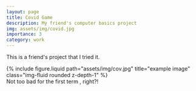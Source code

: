 ```yaml
---
layout: page
title: Covid Game
description: My friend's computer basics project
img: assets/img/covid.jpg
importance: 3
category: work
---
```


This is a friend's project that I tried it.

<div class="row">
    <div class="col-sm mt-3 mt-md-0">
        {% include figure.liquid path="assets/img/cov.jpg" title="example image" class="img-fluid rounded z-depth-1" %}
    </div>

</div>

<div class="caption">
        Not too bad for the first term , right?!
</div>
